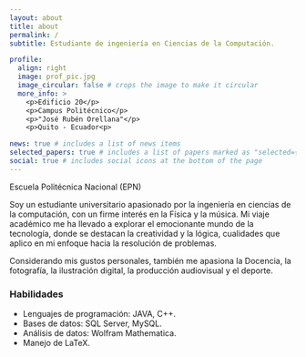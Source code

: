 ```yaml
---
layout: about
title: about
permalink: /
subtitle: Estudiante de ingeniería en Ciencias de la Computación.

profile:
  align: right
  image: prof_pic.jpg
  image_circular: false # crops the image to make it circular
  more_info: >
    <p>Edificio 20</p>
    <p>Campus Politécnico</p>
    <p>"José Rubén Orellana"</p>
    <p>Quito - Ecuador<p>

news: true # includes a list of news items
selected_papers: true # includes a list of papers marked as "selected={true}"
social: true # includes social icons at the bottom of the page
---
```

Escuela Politécnica Nacional (EPN)

Soy un estudiante universitario apasionado por la ingeniería en ciencias de la computación, con un firme interés en la Física y la música. Mi viaje académico me ha llevado a explorar el emocionante mundo de la tecnología, donde se destacan la creatividad y la lógica, cualidades que aplico en mi enfoque hacia la resolución de problemas.


Considerando mis gustos personales, también me apasiona la Docencia, la fotografía, la ilustración digital, la producción audiovisual y el deporte.

### Habilidades

- Lenguajes de programación: JAVA, C++.
- Bases de datos: SQL Server, MySQL.
- Análisis de datos: Wolfram Mathematica.
- Manejo de LaTeX.